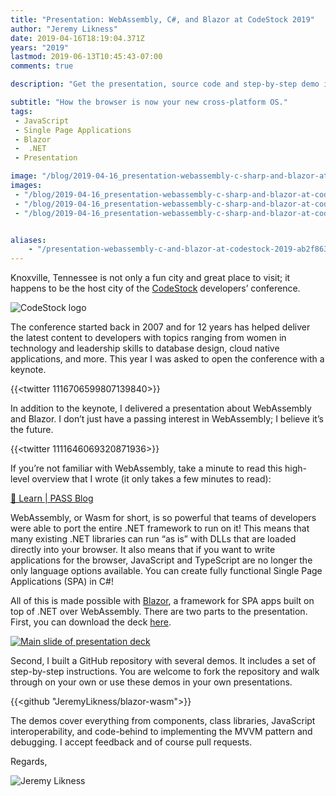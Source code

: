 ```yaml
---
title: "Presentation: WebAssembly, C#, and Blazor at CodeStock 2019"
author: "Jeremy Likness"
date: 2019-04-16T18:19:04.371Z
years: "2019"
lastmod: 2019-06-13T10:45:43-07:00
comments: true

description: "Get the presentation, source code and step-by-step demo instructions for a session that covers how to run C# and .NET in the browser without plugins using Blazor over WebAssembly."

subtitle: "How the browser is now your new cross-platform OS."
tags:
 - JavaScript 
 - Single Page Applications 
 - Blazor 
 -  .NET
 - Presentation

image: "/blog/2019-04-16_presentation-webassembly-c-sharp-and-blazor-at-codestock-2019/images/2.png" 
images:
 - "/blog/2019-04-16_presentation-webassembly-c-sharp-and-blazor-at-codestock-2019/images/1.png" 
 - "/blog/2019-04-16_presentation-webassembly-c-sharp-and-blazor-at-codestock-2019/images/2.png" 
 - "/blog/2019-04-16_presentation-webassembly-c-sharp-and-blazor-at-codestock-2019/images/3.gif" 


aliases:
    - "/presentation-webassembly-c-and-blazor-at-codestock-2019-ab2f8636356"
---
```


Knoxville, Tennessee is not only a fun city and great place to visit; it happens to be the host city of the [CodeStock](https://codestock.org) developers’ conference.

![CodeStock logo](/blog/2019-04-16_presentation-webassembly-c-sharp-and-blazor-at-codestock-2019/images/1.png)

The conference started back in 2007 and for 12 years has helped deliver the latest content to developers with topics ranging from women in technology and leadership skills to database design, cloud native applications, and more. This year I was asked to open the conference with a keynote.

{{<twitter 1116706599807139840>}}

In addition to the keynote, I delivered a presentation about WebAssembly and Blazor. I don’t just have a passing interest in WebAssembly; I believe it’s the future.

{{<twitter 1111646069320871936>}}

If you’re not familiar with WebAssembly, take a minute to read this high-level overview that I wrote (it only takes a few minutes to read):

[🔗 Learn | PASS Blog](https://www.pass.org/Community/PASSBlog/tabid/1476/entryid/912/WebAssembly-Bringing-Diversity-of-Language-to-the-Web.aspx)

WebAssembly, or Wasm for short, is so powerful that teams of developers were able to port the entire .NET framework to run on it! This means that many existing .NET libraries can run “as is” with DLLs that are loaded directly into your browser. It also means that if you want to write applications for the browser, JavaScript and TypeScript are no longer the only language options available. You can create fully functional Single Page Applications (SPA) in C#!

All of this is made possible with [Blazor](https://jlik.me/fow), a framework for SPA apps built on top of .NET over WebAssembly. There are two parts to the presentation. First, you can download the deck [here](https://jlik.me/fox).

[![Main slide of presentation deck](/blog/2019-04-16_presentation-webassembly-c-sharp-and-blazor-at-codestock-2019/images/2.png)](https://jlik.me/fox)

Second, I built a GitHub repository with several demos. It includes a set of step-by-step instructions. You are welcome to fork the repository and walk through on your own or use these demos in your own presentations.

{{<github "JeremyLikness/blazor-wasm">}}

The demos cover everything from components, class libraries, JavaScript interoperability, and code-behind to implementing the MVVM pattern and debugging. I accept feedback and of course pull requests.

Regards,

![Jeremy Likness](/blog/2019-04-16_presentation-webassembly-c-sharp-and-blazor-at-codestock-2019/images/3.gif)
